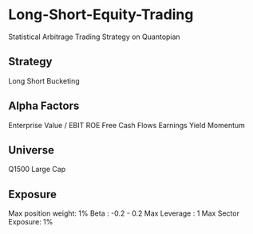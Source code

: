 # Long-Short-Equity-Trading
Statistical Arbitrage Trading Strategy on Quantopian 

## Strategy
Long Short Bucketing

## Alpha Factors
Enterprise Value / EBIT
ROE
Free Cash Flows
Earnings Yield
Momentum

## Universe
Q1500 Large Cap

## Exposure
Max position weight: 1%
Beta : -0.2 - 0.2
Max Leverage : 1
Max Sector Exposure: 1%

